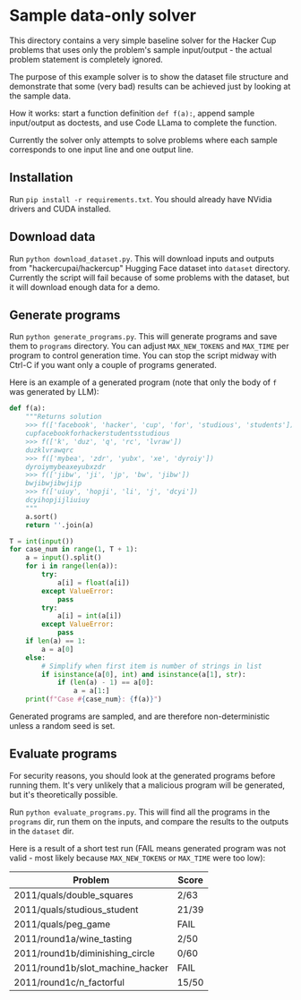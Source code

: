 # Sample data-only solver

This directory contains a very simple baseline solver for the Hacker Cup problems
that uses only the problem's sample input/output - the actual problem statement is
completely ignored.

The purpose of this example solver is to show the dataset file structure and demonstrate
that some (very bad) results can be achieved just by looking at the sample data.

How it works: start a function definition `def f(a):`, append sample input/output
as doctests, and use Code LLama to complete the function.

Currently the solver only attempts to solve problems where each sample corresponds to
one input line and one output line.

## Installation

Run `pip install -r requirements.txt`. You should already have NVidia drivers and
CUDA installed.

## Download data

Run `python download_dataset.py`. This will download inputs and outputs from
"hackercupai/hackercup" Hugging Face dataset into `dataset` directory. Currently the script
will fail because of some problems with the dataset, but it will download enough data for
a demo.

## Generate programs

Run `python generate_programs.py`. This will generate programs and save them to `programs`
directory. You can adjust `MAX_NEW_TOKENS` and `MAX_TIME` per program to control generation
time. You can stop the script midway with Ctrl-C if you want only a couple of programs generated.

Here is an example of a generated program (note that only the body of `f` was generated by LLM):

```Python
def f(a):
    """Returns solution
    >>> f(['facebook', 'hacker', 'cup', 'for', 'studious', 'students'])
    cupfacebookforhackerstudentsstudious
    >>> f(['k', 'duz', 'q', 'rc', 'lvraw'])
    duzklvrawqrc
    >>> f(['mybea', 'zdr', 'yubx', 'xe', 'dyroiy'])
    dyroiymybeaxeyubxzdr
    >>> f(['jibw', 'ji', 'jp', 'bw', 'jibw'])
    bwjibwjibwjijp
    >>> f(['uiuy', 'hopji', 'li', 'j', 'dcyi'])
    dcyihopjijliuiuy
    """
    a.sort()
    return ''.join(a)

T = int(input())
for case_num in range(1, T + 1):
    a = input().split()
    for i in range(len(a)):
        try:
            a[i] = float(a[i])
        except ValueError:
            pass
        try:
            a[i] = int(a[i])
        except ValueError:
            pass
    if len(a) == 1:
        a = a[0]
    else:
        # Simplify when first item is number of strings in list
        if isinstance(a[0], int) and isinstance(a[1], str):
            if (len(a) - 1) == a[0]:
                a = a[1:]
    print(f"Case #{case_num}: {f(a)}")
```

Generated programs are sampled, and are therefore non-deterministic unless a random seed is set.

## Evaluate programs

For security reasons, you should look at the generated programs before running them.
It's very unlikely that a malicious program will be generated, but it's theoretically possible.

Run `python evaluate_programs.py`. This will find all the programs in the `programs` dir,
run them on the inputs, and compare the results to the outputs in the `dataset` dir.

Here is a result of a short test run (FAIL means generated program was not valid -
most likely because `MAX_NEW_TOKENS` or `MAX_TIME` were too low):

| Problem | Score |
| ------- | ----- |
| 2011/quals/double_squares | 2/63 |
| 2011/quals/studious_student | 21/39 |
| 2011/quals/peg_game | FAIL |
| 2011/round1a/wine_tasting | 2/50 |
| 2011/round1b/diminishing_circle | 0/60 |
| 2011/round1b/slot_machine_hacker | FAIL |
| 2011/round1c/n_factorful | 15/50 |
